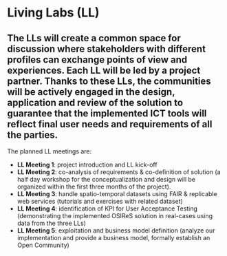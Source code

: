 # Living Labs (LL)

## The LLs will create a common space for discussion where stakeholders with different profiles can exchange points of view and experiences. Each LL will be led by a project partner. Thanks to these LLs, the communities will be actively engaged in the design, application and review of the solution to guarantee that the implemented ICT tools will reflect final user needs and requirements of all the parties.

The planned LL meetings are:

- **LL Meeting 1**: project introduction and LL kick-off
- **LL Meeting 2**: co-analysis of requirements & co-definition of solution (a half day workshop for the conceptualization and design will be organized within the first three months of the project).
- **LL Meeting 3**: handle spatio-temporal datasets using FAIR & replicable web services (tutorials and exercises with related dataset)
- **LL Meeting 4**: identification of KPI for User Acceptance Testing (demonstrating the implemented OSIReS solution in real-cases using data from the three LLs)
- **LL Meeting 5**: exploitation and business model definition (analyze our implementation and provide a business model, formally establish an Open Community)
